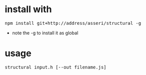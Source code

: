 # install with
<pre>npm install git+http://address/asseri/structural -g</pre>
- note the -g to install it as global

# usage
<pre>structural input.h [--out filename.js]</pre>
